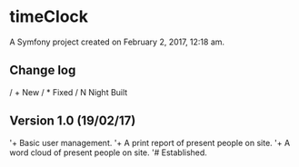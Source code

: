 timeClock
=========

A Symfony project created on February 2, 2017, 12:18 am.


Change log
----------
/ + New / * Fixed / N Night Built

Version 1.0 (19/02/17)
-----------
'+ Basic user management.
'+ A print report of present people on site.
'+ A word cloud of present people on site.
'# Established.